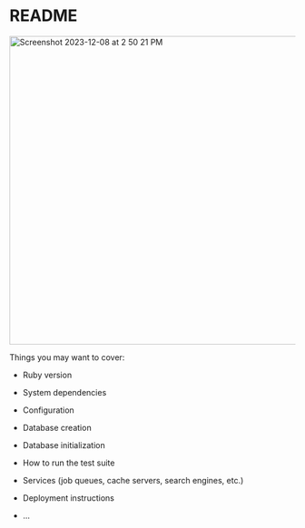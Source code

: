 # README
<img width="544" alt="Screenshot 2023-12-08 at 2 50 21 PM" src="https://github.com/Athikajishida/StudentsApp/assets/150222146/5a7eca69-3a0f-4ff8-a267-08e46538ca66">

Things you may want to cover:

* Ruby version

* System dependencies

* Configuration

* Database creation

* Database initialization

* How to run the test suite

* Services (job queues, cache servers, search engines, etc.)

* Deployment instructions

* ...
